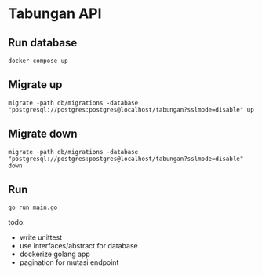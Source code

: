 # Tabungan API

## Run database
`docker-compose up`

## Migrate up
`migrate -path db/migrations -database "postgresql://postgres:postgres@localhost/tabungan?sslmode=disable" up`

## Migrate down
`migrate -path db/migrations -database "postgresql://postgres:postgres@localhost/tabungan?sslmode=disable" down`

## Run
`go run main.go`


todo:
- write unittest
- use interfaces/abstract for database
- dockerize golang app
- pagination for mutasi endpoint
